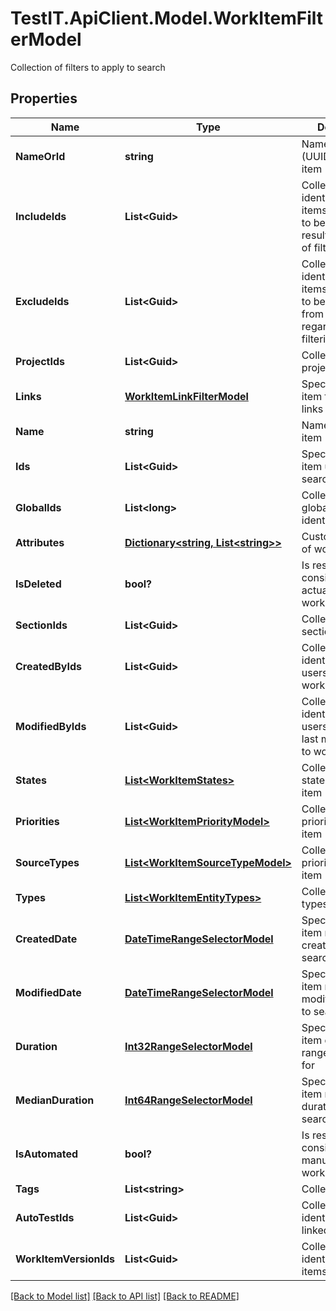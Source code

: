 # TestIT.ApiClient.Model.WorkItemFilterModel
Collection of filters to apply to search

## Properties

Name | Type | Description | Notes
------------ | ------------- | ------------- | -------------
**NameOrId** | **string** | Name or identifier (UUID) of work item | [optional] 
**IncludeIds** | **List&lt;Guid&gt;** | Collection of identifiers of work items which need to be included in result regardless of filtering | [optional] 
**ExcludeIds** | **List&lt;Guid&gt;** | Collection of identifiers of work items which need to be excluded from result regardless of filtering | [optional] 
**ProjectIds** | **List&lt;Guid&gt;** | Collection of project identifiers | [optional] 
**Links** | [**WorkItemLinkFilterModel**](WorkItemLinkFilterModel.md) | Specifies a work item filter by its links | [optional] 
**Name** | **string** | Name of work item | [optional] 
**Ids** | **List&lt;Guid&gt;** | Specifies a work item unique IDs to search for | [optional] 
**GlobalIds** | **List&lt;long&gt;** | Collection of global (integer) identifiers | [optional] 
**Attributes** | [**Dictionary&lt;string, List&lt;string&gt;&gt;**](Set.md) | Custom attributes of work item | [optional] 
**IsDeleted** | **bool?** | Is result must consist of only actual/deleted work items | [optional] 
**SectionIds** | **List&lt;Guid&gt;** | Collection of section identifiers | [optional] 
**CreatedByIds** | **List&lt;Guid&gt;** | Collection of identifiers of users who created work item | [optional] 
**ModifiedByIds** | **List&lt;Guid&gt;** | Collection of identifiers of users who applied last modification to work item | [optional] 
**States** | [**List&lt;WorkItemStates&gt;**](WorkItemStates.md) | Collection of states of work item | [optional] 
**Priorities** | [**List&lt;WorkItemPriorityModel&gt;**](WorkItemPriorityModel.md) | Collection of priorities of work item | [optional] 
**SourceTypes** | [**List&lt;WorkItemSourceTypeModel&gt;**](WorkItemSourceTypeModel.md) | Collection of priorities of work item | [optional] 
**Types** | [**List&lt;WorkItemEntityTypes&gt;**](WorkItemEntityTypes.md) | Collection of types of work item | [optional] 
**CreatedDate** | [**DateTimeRangeSelectorModel**](DateTimeRangeSelectorModel.md) | Specifies a work item range of creation date to search for | [optional] 
**ModifiedDate** | [**DateTimeRangeSelectorModel**](DateTimeRangeSelectorModel.md) | Specifies a work item range of last modification date to search for | [optional] 
**Duration** | [**Int32RangeSelectorModel**](Int32RangeSelectorModel.md) | Specifies a work item duration range to search for | [optional] 
**MedianDuration** | [**Int64RangeSelectorModel**](Int64RangeSelectorModel.md) | Specifies a work item median duration range to search for | [optional] 
**IsAutomated** | **bool?** | Is result must consist of only manual/automated work items | [optional] 
**Tags** | **List&lt;string&gt;** | Collection of tags | [optional] 
**AutoTestIds** | **List&lt;Guid&gt;** | Collection of identifiers of linked autotests | [optional] 
**WorkItemVersionIds** | **List&lt;Guid&gt;** | Collection of identifiers work items versions. | [optional] 

[[Back to Model list]](../README.md#documentation-for-models) [[Back to API list]](../README.md#documentation-for-api-endpoints) [[Back to README]](../README.md)

